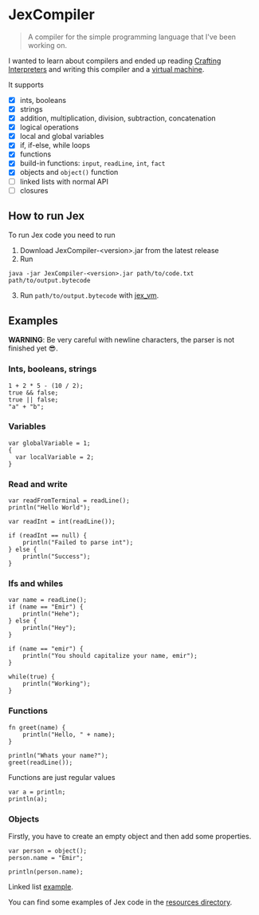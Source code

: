 # JexCompiler

> A compiler for the simple programming language that I've been working on.

I wanted to learn about compilers and ended up reading [Crafting Interpreters](https://craftinginterpreters.com/) and writing this compiler
and a [virtual machine](https://github.com/Furetur/jex_vm).

It supports
- [x] ints, booleans
- [x] strings
- [x] addition, multiplication, division, subtraction, concatenation
- [x] logical operations
- [x] local and global variables
- [x] if, if-else, while loops
- [x] functions
- [x] build-in functions: `input`, `readLine`, `int`, `fact`
- [x] objects and `object()` function
- [ ] linked lists with normal API
- [ ] closures

## How to run Jex

To run Jex code you need to run

1. Download JexCompiler-\<version\>.jar from the latest release
2. Run
  ```shell
  java -jar JexCompiler-<version>.jar path/to/code.txt path/to/output.bytecode
  ```
3. Run `path/to/output.bytecode` with [jex_vm](https://github.com/Furetur/jex_vm).


## Examples

**WARNING**: Be very careful with newline characters, the parser is not finished yet 😎.

### Ints, booleans, strings

```
1 + 2 * 5 - (10 / 2);
true && false;
true || false;
"a" + "b";
```

### Variables

```
var globalVariable = 1;
{
  var localVariable = 2; 
}
```

### Read and write

```
var readFromTerminal = readLine();
println("Hello World");

var readInt = int(readLine());

if (readInt == null) {
    println("Failed to parse int");
} else {
    println("Success");
}
```

### Ifs and whiles

```
var name = readLine();
if (name == "Emir") {
    println("Hehe");
} else {
    println("Hey");
}

if (name == "emir") {
    println("You should capitalize your name, emir");
}
```

```
while(true) {
    println("Working");
}
```

### Functions

```
fn greet(name) {
    println("Hello, " + name);
}

println("Whats your name?");
greet(readLine());
```

Functions are just regular values

```
var a = println;
println(a);
```

### Objects

Firstly, you have to create an empty object and then add some properties.

```
var person = object();
person.name = "Emir";

println(person.name);
```

Linked list [example](src/test/resources/linked_list.txt).

You can find some examples of Jex code in the [resources directory](src/test/resources).
